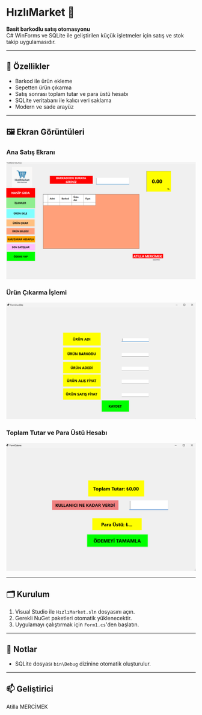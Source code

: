 # HızlıMarket 🛒

**Basit barkodlu satış otomasyonu**  
C# WinForms ve SQLite ile geliştirilen küçük işletmeler için satış ve stok takip uygulamasıdır.

---

## 🔧 Özellikler

- Barkod ile ürün ekleme
- Sepetten ürün çıkarma
- Satış sonrası toplam tutar ve para üstü hesabı
- SQLite veritabanı ile kalıcı veri saklama
- Modern ve sade arayüz

---

## 🖼️ Ekran Görüntüleri

### Ana Satış Ekranı
![Satış Ekranı](Ekran%20g%C3%B6r%C3%BCnt%C3%BCs%C3%BC%202025-07-13%20173837.png)

### Ürün Çıkarma İşlemi
![Ürün Çıkar](Ekran%20g%C3%B6r%C3%BCnt%C3%BCs%C3%BC%202025-07-13%20173910.png)

### Toplam Tutar ve Para Üstü Hesabı
![Para Üstü](Ekran%20g%C3%B6r%C3%BCnt%C3%BCs%C3%BC%202025-07-13%20173938.png)

---

## 🗂️ Kurulum

1. Visual Studio ile `HızlıMarket.sln` dosyasını açın.
2. Gerekli NuGet paketleri otomatik yüklenecektir.
3. Uygulamayı çalıştırmak için `Form1.cs`'den başlatın.

---

## 📌 Notlar


- SQLite dosyası `bin\Debug` dizinine otomatik oluşturulur.

---

## 📫 Geliştirici

Atilla MERCİMEK
